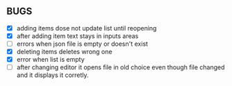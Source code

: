 ## BUGS
- [x] adding items dose not update list until reopening
- [x] after adding item text stays in inputs areas
- [ ] errors when json file is empty or doesn't exist
- [x] deleting items deletes wrong one
- [x] error when list is empty
- [ ] after changing editor it opens file in old choice even though file changed and it displays it corretly. 
